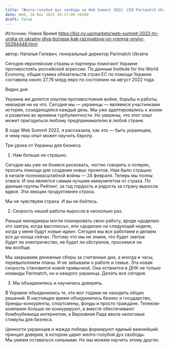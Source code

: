 ```yaml
---
title: "Желто-голубой дух свободы на Web Summit 2022: CEO Parimatch Ukraine о том, чему украинцы могут научить мир"
date: Wed, 16 Nov 2022 18:17:00 +0200
draft: false
---
```

Источник: Новое Время https://biz.nv.ua/markets/web-summit-2022-tri-uroka-ot-ukrainy-dlya-biznesa-kak-razvivatsya-vo-vremya-voyny-50284448.html


автор: Наталья Гилевич, генеральный директор Parimatch Ukraine

Сегодня европейские страны и партнеры помогают Украине противостоять российской агрессии. По данным Institute for the World Economy, общая сумма обязательств стран ЕС по помощи Украине составила около 27,76 млрд евро по состоянию на август 2022 года.

 Видео дня   

Украина же делится опытом противостояния войне, борьбы и работы, невзирая ни на что. Сегодня мы — украинцы — являемся участниками истории, созидающейся каждый день. Мы уже адаптировались к жизни и развитию во времена турбулентности. Но уверены, что этот опыт может пригодиться любому предпринимателю в любой стране.

В ходе Web Summit 2022, я рассказала, как это — быть украинцем, и чему наш опыт может научить Европу.

Три урока от Украины для бизнеса



1. Нам больше не страшно.

Сегодня мы уже не боимся рисковать, честно говорить о потерях, просить помощи для создания новых проектов. Нам было страшно в начале полномасштабной войны — 24 февраля. Теперь мы полны отваги. И она является самым лучшим иммунитетом от страха. По данным группы Рейтинг, за год гордость и радость за страну выросла вдвое. Эти эмоции продуктивнее страха.

Мы не чувствуем страха. И вы не бойтесь.

2. Скорость нашей работы выросла в несколько раз.

Раньше менеджеры могли планировать свою работу, вроде «доделаю это завтра, когда высплюсь», или «доделаю на следующей неделе, когда у меня будут новые идеи». Сегодня мы все работаем и делаем все до конца сейчас. Потому что мы не знаем, что будет завтра: будет ли электричество, не будет ли обстрелов, проснемся ли мы вообще.

Мы закрываем денежные сборы за считанные дни, а иногда и часы, перевыполняем планы. И не забываем о работе и семье. Эта новая скорость становится новой привычкой. Она останется в ДНК не только команды Parimatch, но и каждого украинца. Делать все сегодня.

3. Мы объединились и научились доверять.

В Украине объединились те, кто мог годами не находить общих решений. В настоящее время объединились бизнес и государство, бренды-конкуренты, спортсмены, фонды и просто граждане. Телеком-компании больше не конкурируют, а вместе обеспечивают бомбоубежища интернетом, а Верховная Рада ввела налоговые стимулы для бизнеса.

Ценности украинцев и жажда победы формируют единый важнейший принцип доверия, в котором царит желто-голубой дух свободы. Мы умеем оставаться сильными. Но мы можем научить этому других.
